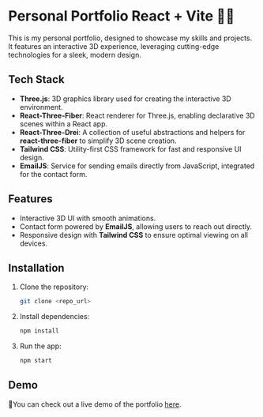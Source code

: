 # Personal Portfolio React + Vite 🚀🚀

This is my personal portfolio, designed to showcase my skills and projects. It features an interactive 3D experience, leveraging cutting-edge technologies for a sleek, modern design.

## Tech Stack

- **Three.js**: 3D graphics library used for creating the interactive 3D environment.
- **React-Three-Fiber**: React renderer for Three.js, enabling declarative 3D scenes within a React app.
- **React-Three-Drei**: A collection of useful abstractions and helpers for **react-three-fiber** to simplify 3D scene creation.
- **Tailwind CSS**: Utility-first CSS framework for fast and responsive UI design.
- **EmailJS**: Service for sending emails directly from JavaScript, integrated for the contact form.

## Features

- Interactive 3D UI with smooth animations.
- Contact form powered by **EmailJS**, allowing users to reach out directly.
- Responsive design with **Tailwind CSS** to ensure optimal viewing on all devices.

## Installation

1. Clone the repository:
   ```bash
   git clone <repo_url>
   ```

2. Install dependencies:
   ```bash
   npm install
   ```

3. Run the app:
   ```bash
   npm start
   ```

## Demo

🚀You can check out a live demo of the portfolio [here](https://my-portfolio-pi-taupe-41.vercel.app/).
